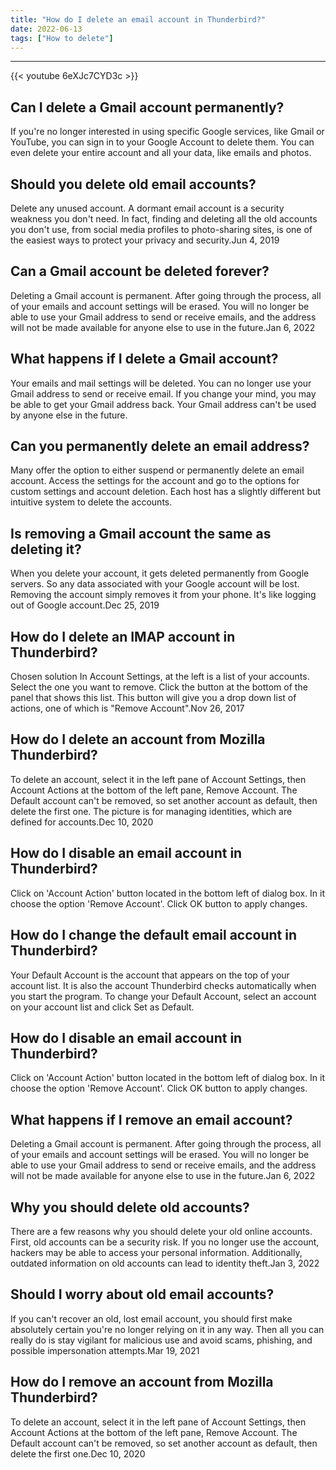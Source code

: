 ```yaml
---
title: "How do I delete an email account in Thunderbird?"
date: 2022-06-13
tags: ["How to delete"]
---
```


---
{{< youtube 6eXJc7CYD3c >}}
## Can I delete a Gmail account permanently?
If you're no longer interested in using specific Google services, like Gmail or YouTube, you can sign in to your Google Account to delete them. You can even delete your entire account and all your data, like emails and photos.

## Should you delete old email accounts?
Delete any unused account. A dormant email account is a security weakness you don't need. In fact, finding and deleting all the old accounts you don't use, from social media profiles to photo-sharing sites, is one of the easiest ways to protect your privacy and security.Jun 4, 2019

## Can a Gmail account be deleted forever?
Deleting a Gmail account is permanent. After going through the process, all of your emails and account settings will be erased. You will no longer be able to use your Gmail address to send or receive emails, and the address will not be made available for anyone else to use in the future.Jan 6, 2022

## What happens if I delete a Gmail account?
Your emails and mail settings will be deleted. You can no longer use your Gmail address to send or receive email. If you change your mind, you may be able to get your Gmail address back. Your Gmail address can't be used by anyone else in the future.

## Can you permanently delete an email address?
Many offer the option to either suspend or permanently delete an email account. Access the settings for the account and go to the options for custom settings and account deletion. Each host has a slightly different but intuitive system to delete the accounts.

## Is removing a Gmail account the same as deleting it?
When you delete your account, it gets deleted permanently from Google servers. So any data associated with your Google account will be lost. Removing the account simply removes it from your phone. It's like logging out of Google account.Dec 25, 2019

## How do I delete an IMAP account in Thunderbird?
Chosen solution In Account Settings, at the left is a list of your accounts. Select the one you want to remove. Click the button at the bottom of the panel that shows this list. This button will give you a drop down list of actions, one of which is "Remove Account".Nov 26, 2017

## How do I delete an account from Mozilla Thunderbird?
To delete an account, select it in the left pane of Account Settings, then Account Actions at the bottom of the left pane, Remove Account. The Default account can't be removed, so set another account as default, then delete the first one. The picture is for managing identities, which are defined for accounts.Dec 10, 2020

## How do I disable an email account in Thunderbird?
Click on 'Account Action' button located in the bottom left of dialog box. In it choose the option 'Remove Account'. Click OK button to apply changes.

## How do I change the default email account in Thunderbird?
Your Default Account is the account that appears on the top of your account list. It is also the account Thunderbird checks automatically when you start the program. To change your Default Account, select an account on your account list and click Set as Default.

## How do I disable an email account in Thunderbird?
Click on 'Account Action' button located in the bottom left of dialog box. In it choose the option 'Remove Account'. Click OK button to apply changes.

## What happens if I remove an email account?
Deleting a Gmail account is permanent. After going through the process, all of your emails and account settings will be erased. You will no longer be able to use your Gmail address to send or receive emails, and the address will not be made available for anyone else to use in the future.Jan 6, 2022

## Why you should delete old accounts?
There are a few reasons why you should delete your old online accounts. First, old accounts can be a security risk. If you no longer use the account, hackers may be able to access your personal information. Additionally, outdated information on old accounts can lead to identity theft.Jan 3, 2022

## Should I worry about old email accounts?
If you can't recover an old, lost email account, you should first make absolutely certain you're no longer relying on it in any way. Then all you can really do is stay vigilant for malicious use and avoid scams, phishing, and possible impersonation attempts.Mar 19, 2021

## How do I remove an account from Mozilla Thunderbird?
To delete an account, select it in the left pane of Account Settings, then Account Actions at the bottom of the left pane, Remove Account. The Default account can't be removed, so set another account as default, then delete the first one.Dec 10, 2020

